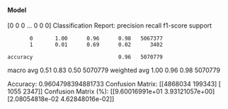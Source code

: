 #### Model
[0 0 0 ... 0 0 0]
Classification Report:
              precision    recall  f1-score   support

           0       1.00      0.96      0.98   5067377
           1       0.01      0.69      0.02      3402

    accuracy                           0.96   5070779
   macro avg       0.51      0.83      0.50   5070779
weighted avg       1.00      0.96      0.98   5070779

Accuracy: 0.9604798394881733
Confusion Matrix:
[[4868034  199343]
 [   1055    2347]]
Confusion Matrix (%):
[[9.60016991e+01 3.93121057e+00]
 [2.08054818e-02 4.62848016e-02]]
